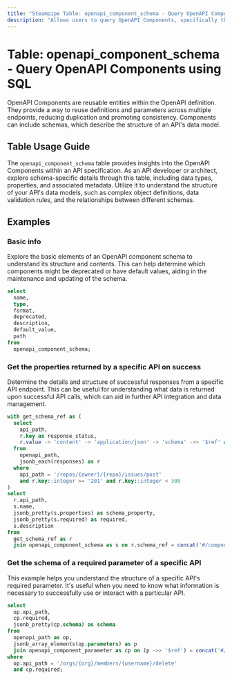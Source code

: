 ```yaml
---
title: "Steampipe Table: openapi_component_schema - Query OpenAPI Components using SQL"
description: "Allows users to query OpenAPI Components, specifically the schema details, providing insights into API structure and data models."
---
```


# Table: openapi_component_schema - Query OpenAPI Components using SQL

OpenAPI Components are reusable entities within the OpenAPI definition. They provide a way to reuse definitions and parameters across multiple endpoints, reducing duplication and promoting consistency. Components can include schemas, which describe the structure of an API's data model.

## Table Usage Guide

The `openapi_component_schema` table provides insights into the OpenAPI Components within an API specification. As an API developer or architect, explore schema-specific details through this table, including data types, properties, and associated metadata. Utilize it to understand the structure of your API's data models, such as complex object definitions, data validation rules, and the relationships between different schemas.

## Examples

### Basic info
Explore the basic elements of an OpenAPI component schema to understand its structure and contents. This can help determine which components might be deprecated or have default values, aiding in the maintenance and updating of the schema.

```sql
select
  name,
  type,
  format,
  deprecated,
  description,
  default_value,
  path
from
  openapi_component_schema;
```

### Get the properties returned by a specific API on success
Determine the details and structure of successful responses from a specific API endpoint. This can be useful for understanding what data is returned upon successful API calls, which can aid in further API integration and data management.

```sql
with get_schema_ref as (
  select
    api_path,
    r.key as response_status,
    r.value -> 'content' -> 'application/json' -> 'schema' ->> '$ref' as schema_ref
  from
    openapi_path,
    jsonb_each(responses) as r
  where
    api_path = '/repos/{owner}/{repo}/issues/post'
    and r.key::integer >= '201' and r.key::integer < 300
)
select
  r.api_path,
  s.name,
  jsonb_pretty(s.properties) as schema_property,
  jsonb_pretty(s.required) as required,
  s.description
from
  get_schema_ref as r
  join openapi_component_schema as s on r.schema_ref = concat('#/components/schemas/', s.name);
```

### Get the schema of a required parameter of a specific API
This example helps you understand the structure of a specific API's required parameter. It's useful when you need to know what information is necessary to successfully use or interact with a particular API.

```sql
select
  op.api_path,
  cp.required,
  jsonb_pretty(cp.schema) as schema
from
  openapi_path as op,
  jsonb_array_elements(op.parameters) as p
  join openapi_component_parameter as cp on (p ->> '$ref') = concat('#/components/parameters/', cp.name)
where
  op.api_path = '/orgs/{org}/members/{username}/delete'
  and cp.required;
```